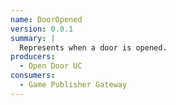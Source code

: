 ```yaml
---
name: DoorOpened
version: 0.0.1
summary: |
  Represents when a door is opened.
producers:
  - Open Door UC
consumers:
  - Game Publisher Gateway
---
```


<NodeGraph title="Consumer / Producer Diagram" />
